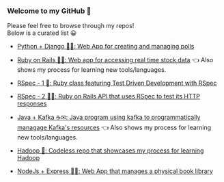 ### Welcome to my GitHub 👋
Please feel free to browse through my repos!<br>
Below is a curated list 😀

- [Python + Django 🐍🚀: Web App for creating and managing polls](https://github.com/johnobla/polls-project)

- [Ruby on Rails 💎🚆: Web app for accessing real time stock data](https://github.com/johnobla/stocking) 👈 Also shows my process for learning new tools/languages.

- [RSpec - 1 💎: Ruby class featuring Test Driven Development with RSpec](https://github.com/johnobla/tdd)

- [RSpec - 2 💎🚆: Ruby on Rails API that uses RSpec to test its HTTP responses](https://github.com/johnobla/tdd2)

- [Java + Kafka ☕✉: Java program using kafka to programmatically managage Kafka's resources](https://github.com/johnobla/kafka) 👈 Also shows my process for learning new tools/languages.

- [Hadoop 🐘: Codeless repo that showcases my process for learning Hadoop](https://github.com/johnobla/hadoop)

- [NodeJs + Express 🏃‍♂️: Web App that manages a physical book library](https://github.com/johnobla/express-locallibrary-tutorial)
